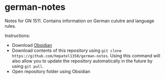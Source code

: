 # german-notes

Notes for GN 1511. Contains information on German culutre and language rules.

Instructions:
- Download [Obsidian](http://obsidian.md)
- Download contents of this repository using `git clone https://github.com/hmpatel1350/german-notes`. Using this command will also allow you to update the repository automatically in the future by using `git pull`.
- Open repository folder using Obsidian
